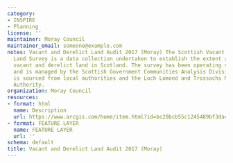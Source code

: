 ```yaml
---
category:
- INSPIRE
- Planning
license: ''
maintainer: Moray Council
maintainer_email: someone@example.com
notes: Vacant and Derelict Land Audit 2017 (Moray) The Scottish Vacant and Derelict
  Land Survey is a data collection undertaken to establish the extent and state of
  vacant and derelict land in Scotland. The survey has been operating since 1988,
  and is managed by the Scottish Government Communities Analysis Division. The data
  is sourced from local authorities and the Loch Lomond and Trossachs National Park
  Authority.
organization: Moray Council
resources:
- format: html
  name: Description
  url: https://www.arcgis.com/home/item.html?id=bc20bcb55c1245489bf3da4128a3aba1
- format: FEATURE LAYER
  name: FEATURE LAYER
  url: ''
schema: default
title: Vacant and Derelict Land Audit 2017 (Moray)
---
```

